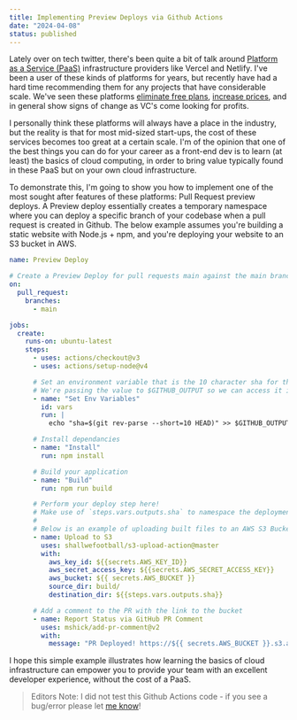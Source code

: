 ```yaml
---
title: Implementing Preview Deploys via Github Actions
date: "2024-04-08"
status: published
---
```


Lately over on tech twitter, there's been quite a bit of talk around [Platform as a Service (PaaS)](https://en.wikipedia.org/wiki/Platform_as_a_service) infrastructure providers like Vercel and Netlify. I've been a user of these kinds of platforms for years, but recently have had a hard time recommending them for any projects that have considerable scale. We've seen these platforms [eliminate free plans](https://blog.heroku.com/next-chapter), [increase prices](https://www.netlify.com/blog/announcing-changes-to-netlify-plans/), and in general show signs of change as VC's come looking for profits. 

I personally think these platforms will always have a place in the industry, but the reality is that for most mid-sized start-ups, the cost of these services becomes too great at a certain scale. I'm of the opinion that one of the best things you can do for your career as a front-end dev is to learn (at least) the basics of cloud computing, in order to bring value typically found in these PaaS but on your own cloud infrastructure.

To demonstrate this, I'm going to show you how to implement one of the most sought after features of these platforms: Pull Request preview deploys. A Preview deploy essentially creates a temporary namespace where you can deploy a specific branch of your codebase when a pull request is created in Github. The below example assumes you're building a static website with Node.js + npm, and you're deploying your website to an S3 bucket in AWS.


```yaml
name: Preview Deploy

# Create a Preview Deploy for pull requests main against the main branch
on:
  pull_request:
    branches:
      - main

jobs:
  create:
    runs-on: ubuntu-latest
    steps:
      - uses: actions/checkout@v3
      - uses: actions/setup-node@v4

      # Set an environment variable that is the 10 character sha for the last commit on the branch
      # We're passing the value to $GITHUB_OUTPUT so we can access it in later steps
      - name: "Set Env Variables"
        id: vars
        run: |
          echo "sha=$(git rev-parse --short=10 HEAD)" >> $GITHUB_OUTPUT

      # Install dependancies
      - name: "Install"
        run: npm install

      # Build your application
      - name: "Build"
        run: npm run build

      # Perform your deploy step here!
      # Make use of `steps.vars.outputs.sha` to namespace the deployment
      #
      # Below is an example of uploading built files to an AWS S3 Bucket
      - name: Upload to S3   
        uses: shallwefootball/s3-upload-action@master
        with:
          aws_key_id: ${{secrets.AWS_KEY_ID}}
          aws_secret_access_key: ${{secrets.AWS_SECRET_ACCESS_KEY}}
          aws_bucket: ${{ secrets.AWS_BUCKET }}
          source_dir: build/ 
          destination_dir: ${{steps.vars.outputs.sha}}

      # Add a comment to the PR with the link to the bucket 
      - name: Report Status via GitHub PR Comment
        uses: mshick/add-pr-comment@v2
        with:
          message: "PR Deployed! https://${{ secrets.AWS_BUCKET }}.s3.ap-northeast-2.amazonaws.com/${{steps.vars.outputs.sha}}/index.html"

```

I hope this simple example illustrates how learning the basics of cloud infrastructure can empower you to provide your team with an excellent developer experience, without the cost of a PaaS.

> Editors Note: I did not test this Github Actions code - if you see a bug/error please let [me know](mail:jacob@stordahl.dev)!
